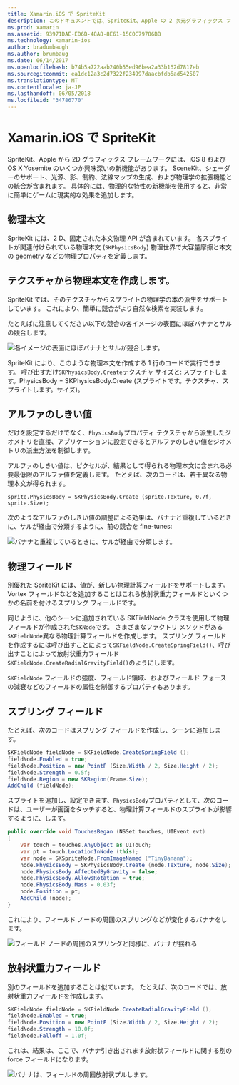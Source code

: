 ```yaml
---
title: Xamarin.iOS で SpriteKit
description: このドキュメントでは、SpriteKit、Apple の 2 次元グラフィックス フレームワーク SceneKit との統合、物理計算とアニメーションが組み込まれており、光源と、網掛けのサポートが含まれていますをについて説明します。 2 D ゲームを作成する SpriteKit を使用できます。
ms.prod: xamarin
ms.assetid: 93971DAE-ED6B-48A8-8E61-15C0C79786BB
ms.technology: xamarin-ios
author: bradumbaugh
ms.author: brumbaug
ms.date: 06/14/2017
ms.openlocfilehash: b74b5a722aab240b55ed96bea2a33b162d7817eb
ms.sourcegitcommit: ea1dc12a3c2d7322f234997daacbfdb6ad542507
ms.translationtype: MT
ms.contentlocale: ja-JP
ms.lasthandoff: 06/05/2018
ms.locfileid: "34786770"
---
```

# <a name="spritekit-in-xamarinios"></a>Xamarin.iOS で SpriteKit

SpriteKit、Apple から 2D グラフィックス フレームワークには、iOS 8 および OS X Yosemite のいくつか興味深いの新機能があります。 SceneKit、シェーダーのサポート、光源、影、制約、法線マップの生成、および物理学の拡張機能との統合が含まれます。 具体的には、物理的な特性の新機能を使用すると、非常に簡単にゲームに現実的な効果を追加します。

## <a name="physics-bodies"></a>物理本文

SpriteKit には、2 D、固定された本文物理 API が含まれています。 各スプライトが関連付けられている物理本文 (`SKPhysicsBody`) 物理世界で大容量摩擦と本文の geometry などの物理プロパティを定義します。

## <a name="creating-a-physics-body-from-a-texture"></a>テクスチャから物理本文を作成します。
SpriteKit では、そのテクスチャからスプライトの物理学の本の派生をサポートしています。 これにより、簡単に競合がより自然な検索を実装します。

たとえばに注意してください以下の競合の各イメージの表面にほぼバナナとサルの競合します。
 
![](spritekit-images/image13.png "各イメージの表面にほぼバナナとサルが競合します。")

SpriteKit により、このような物理本文を作成する 1 行のコードで実行できます。 呼び出すだけ`SKPhysicsBody.Create`テクスチャ サイズと: スプライトします。PhysicsBody = SKPhysicsBody.Create (スプライトです。テクスチャ、スプライトします。サイズ)。

## <a name="alpha-threshold"></a>アルファのしきい値

だけを設定するだけでなく、`PhysicsBody`プロパティ テクスチャから派生したジオメトリを直接、アプリケーションに設定できるとアルファのしきい値をジオメトリの派生方法を制御します。 

アルファのしきい値は、ピクセルが、結果として得られる物理本文に含まれる必要最低限のアルファ値を定義します。 たとえば、次のコードは、若干異なる物理本文が得られます。

```chsarp
sprite.PhysicsBody = SKPhysicsBody.Create (sprite.Texture, 0.7f, sprite.Size);
```

次のようなアルファのしきい値の調整による効果は、バナナと重複しているときに、サルが経由で分類するように、前の競合を fine-tunes:

![](spritekit-images/image14.png "バナナと重複しているときに、サルが経由で分類します。")
 
## <a name="physics-fields"></a>物理フィールド

別優れた SpriteKit には、値が、新しい物理計算フィールドをサポートします。 Vortex フィールドなどを追加することはこれら放射状重力フィールドといくつかの名前を付けるスプリング フィールドです。

同じように、他のシーンに追加されている SKFieldNode クラスを使用して物理フィールドが作成された`SKNode`です。 さまざまなファクトリ メソッドがある`SKFieldNode`異なる物理計算フィールドを作成します。 スプリング フィールドを作成するには呼び出すことによって`SKFieldNode.CreateSpringField()`、呼び出すことによって放射状重力フィールド`SKFieldNode.CreateRadialGravityField()`のようにします。

`SKFieldNode` フィールドの強度、フィールド領域、およびフィールド フォースの減衰などのフィールドの属性を制御するプロパティもあります。

## <a name="spring-field"></a>スプリング フィールド

たとえば、次のコードはスプリング フィールドを作成し、シーンに追加します。

```csharp
SKFieldNode fieldNode = SKFieldNode.CreateSpringField ();
fieldNode.Enabled = true;
fieldNode.Position = new PointF (Size.Width / 2, Size.Height / 2);
fieldNode.Strength = 0.5f;
fieldNode.Region = new SKRegion(Frame.Size);
AddChild (fieldNode);
```

スプライトを追加し、設定できます、`PhysicsBody`プロパティとして、次のコードは、ユーザーが画面をタッチすると、物理計算フィールドのスプライトが影響するように、します。

```csharp
public override void TouchesBegan (NSSet touches, UIEvent evt)
{
    var touch = touches.AnyObject as UITouch;
    var pt = touch.LocationInNode (this);
    var node = SKSpriteNode.FromImageNamed ("TinyBanana");
    node.PhysicsBody = SKPhysicsBody.Create (node.Texture, node.Size);
    node.PhysicsBody.AffectedByGravity = false;
    node.PhysicsBody.AllowsRotation = true;
    node.PhysicsBody.Mass = 0.03f;
    node.Position = pt;
    AddChild (node);
}
```

これにより、フィールド ノードの周囲のスプリングなどが変化するバナナをします。

![](spritekit-images/image15.png "フィールド ノードの周囲のスプリングと同様に、バナナが揺れる")
 
## <a name="radial-gravity-field"></a>放射状重力フィールド

別のフィールドを追加することは似ています。 たとえば、次のコードでは、放射状重力フィールドを作成します。

```csharp
SKFieldNode fieldNode = SKFieldNode.CreateRadialGravityField ();
fieldNode.Enabled = true;
fieldNode.Position = new PointF (Size.Width / 2, Size.Height / 2);
fieldNode.Strength = 10.0f;
fieldNode.Falloff = 1.0f;
```

これは、結果は、ここで、バナナ引き出されます放射状フィールドに関する別の force フィールドになります。

![](spritekit-images/image16.png "バナナは、フィールドの周囲放射状プルします。")
